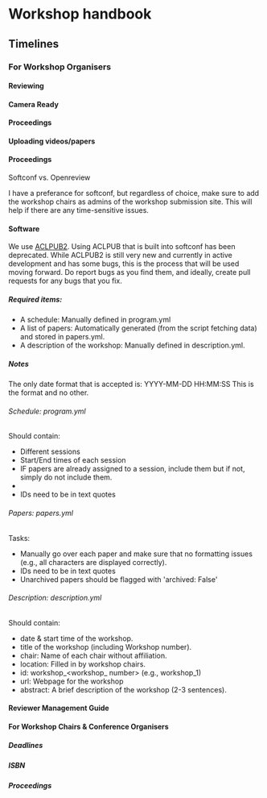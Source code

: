 # Workshop handbook


## Timelines

### For Workshop Organisers

#### Reviewing

#### Camera Ready

#### Proceedings

#### Uploading videos/papers

#### Proceedings

Softconf vs. Openreview

I have a preferance for softconf, but regardless of choice, make sure to add the workshop chairs as admins of the workshop submission site. This will help if there are any time-sensitive issues.

#### Software

We use [ACLPUB2](https://github.com/rycolab/aclpub2). Using ACLPUB that is built into softconf has been deprecated. While ACLPUB2 is still very new and currently in active development and has some bugs, this is the process that will be used moving forward. Do report bugs as you find them, and ideally, create pull requests for any bugs that you fix.

##### Required items:
- A schedule: Manually defined in program.yml
- A list of papers: Automatically generated (from the script fetching data) and stored in papers.yml.
- A description of the workshop: Manually defined in description.yml.

##### Notes
The only date format that is accepted is: YYYY-MM-DD HH:MM:SS
This is the format and no other.

###### Schedule: program.yml

Should contain:
- Different sessions
- Start/End times of each session
- IF papers are already assigned to a session, include them but if not, simply do not include them.
-
- IDs need to be in text quotes

###### Papers: papers.yml
Tasks:
- Manually go over each paper and make sure that no formatting issues (e.g., all characters are displayed correctly).
- IDs need to be in text quotes
- Unarchived papers should be flagged with 'archived: False'


###### Description: description.yml
Should contain:
- date & start time of the workshop.
- title of the workshop (including Workshop number).
- chair: Name of each chair without affiliation.
- location: Filled in by workshop chairs.
- id: workshop\_<workshop\_ number> (e.g., workshop\_1)
- url: Webpage for the workshop
- abstract: A brief description of the workshop (2-3 sentences).

#### Reviewer Management Guide


#### For Workshop Chairs & Conference Organisers

##### Deadlines

##### ISBN

##### Proceedings

#####

